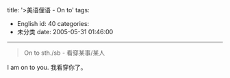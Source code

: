 title: '>美语俚语 - On to'
tags:
  - English
id: 40
categories:
  - 未分类
date: 2005-05-31 01:46:00
---

>On to sth./sb - 看穿某事/某人

I am on to you. 我看穿你了。